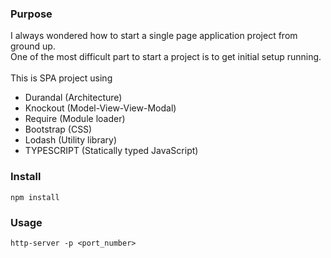### Purpose ###
I always wondered how to start a single page application project from ground up. <br />
One of the most difficult part to start a project is to get initial setup running.<br />
<br />
This is SPA project using<br />
* Durandal (Architecture)
* Knockout (Model-View-View-Modal)
* Require (Module loader)
* Bootstrap (CSS)
* Lodash (Utility library)
* TYPESCRIPT (Statically typed JavaScript)

### Install ###
```
npm install
```

### Usage ###
```
http-server -p <port_number>
```